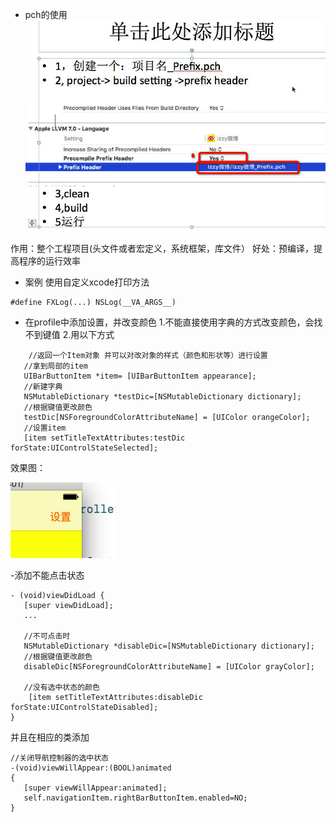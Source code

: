  - pch的使用
 ![](/assets/Snip20170919_11.png)
 
 
 作用：整个工程项目(头文件或者宏定义，系统框架，库文件）
 好处：预编译，提高程序的运行效率

 - 案例
 使用自定义xcode打印方法
 ```
 #define FXLog(...) NSLog(__VA_ARGS__)
 ```
 
 
 - 在profile中添加设置，并改变颜色
 1.不能直接使用字典的方式改变颜色，会找不到键值
 2.用以下方式
 ```
     //返回一个Item对象 并可以对改对象的样式（颜色和形状等）进行设置
    //拿到局部的item
    UIBarButtonItem *item= [UIBarButtonItem appearance];
    //新建字典
    NSMutableDictionary *testDic=[NSMutableDictionary dictionary];
    //根据键值更改颜色
    testDic[NSForegroundColorAttributeName] = [UIColor orangeColor];
    //设置item
    [item setTitleTextAttributes:testDic forState:UIControlStateSelected];
 ```
 效果图：
 
 ![](/assets/Snip20170919_14.png)
 
 -添加不能点击状态
 
 
 ```
 - (void)viewDidLoad {
    [super viewDidLoad];
    ...
    
    //不可点击时
    NSMutableDictionary *disableDic=[NSMutableDictionary dictionary];
    //根据键值更改颜色
    disableDic[NSForegroundColorAttributeName] = [UIColor grayColor];
    
    //没有选中状态的颜色
     [item setTitleTextAttributes:disableDic forState:UIControlStateDisabled];
}
 ```
 并且在相应的类添加
 ```
 //关闭导航控制器的选中状态
-(void)viewWillAppear:(BOOL)animated
{
    [super viewWillAppear:animated];
    self.navigationItem.rightBarButtonItem.enabled=NO;
}
 ```
 
 
 